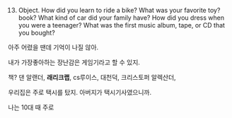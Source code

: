 13. Object. How did you learn to ride a bike? What was your favorite toy? book? What kind of car did your family have? How did you dress when you were a teenager? What was the first music album, tape, or CD that you bought?

아주 어렸을 땐데 기억이 나질 않아.

내가 가장좋아하는 장난감은 게임기라고 할 수 있지. 

책? 댄 알랜더, **래리크랩**, cs루이스, 대천덕, 크리스토퍼 알렉산더, 

우리집은 주로 택시를 탔지. 아버지가 택시기사였으니까.

나는 10대 때 주로 
